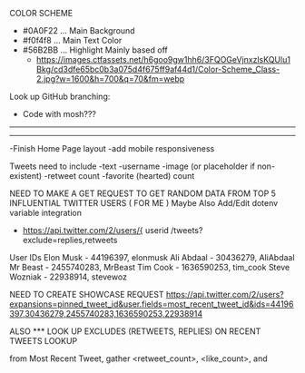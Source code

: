 COLOR SCHEME
- #0A0F22 ... Main Background
- #f0f4f8 ... Main Text Color
- #56B2BB ... Highlight
  Mainly based off 
  - https://images.ctfassets.net/h6goo9gw1hh6/3FQOGeVjnxzlsKQUlu1Bkg/cd3dfe65bc0b3a075d4f675ff9af44d1/Color-Scheme_Class-2.jpg?w=1600&h=700&q=70&fm=webp

  
Look up GitHub branching:
- Code with mosh??? 

---

_______
-Finish Home Page layout
  -add mobile responsiveness


Tweets need to include
-text
-username
-image (or placeholder if non-existent)
-retweet count
-favorite (hearted) count


NEED TO MAKE A GET REQUEST TO GET RANDOM DATA FROM TOP 5 INFLUENTIAL TWITTER USERS ( FOR ME )
Maybe Also Add/Edit dotenv variable integration

- https://api.twitter.com/2/users/{ userid /tweets?exclude=replies,retweets


User IDs
Elon Musk -       44196397, elonmusk
Ali Abdaal -      30436279, AliAbdaal
Mr Beast -        2455740283, MrBeast
Tim Cook -        1636590253, tim_cook
Steve Wozniak -   22938914, stevewoz


NEED TO CREATE SHOWCASE REQUEST
https://api.twitter.com/2/users?expansions=pinned_tweet_id&user.fields=most_recent_tweet_id&ids=44196397,30436279,2455740283,1636590253,22938914

ALSO *** LOOK UP EXCLUDES (RETWEETS, REPLIES) ON RECENT TWEETS LOOKUP

from Most Recent Tweet, gather <retweet_count>, <like_count>, and <text>
